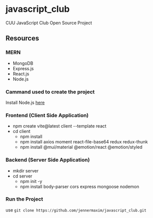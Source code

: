 # javascript_club
CUU JavaScript Club Open Source Project

## Resources
### MERN
- MongoDB
- Express.js
- React.js
- Node.js

### Cammand used to create the project
Install Node.js <a href="https://nodejs.org/" target="_blank">here</a>
### Frontend (Client Side Application)
- npm create vite@latest client --template react
- cd client
    - npm install
    - npm install axios moment react-file-base64 redux redux-thunk
    - npm install @mui/material @emotion/react @emotion/styled

### Backend (Server Side Application)
- mkdir server
- cd server
    - npm init -y
    - npm install body-parser cors express mongoose nodemon

<!-- ### To run the Application
`npm run dev` -->

### Run the Project
use `git clone https://github.com/jennermaxim/javascript_club.git`
